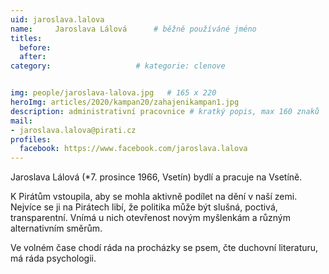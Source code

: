 ```yaml
---
uid: jaroslava.lalova
name:     Jaroslava Lálová  	# běžně používáné jméno
titles:
  before: 
  after:
category:                   # kategorie: clenove


img: people/jaroslava-lalova.jpg   # 165 x 220
heroImg: articles/2020/kampan20/zahajenikampan1.jpg
description: administrativní pracovnice # kratký popis, max 160 znaků
mail:
- jaroslava.lalova@pirati.cz
profiles:
  facebook: https://www.facebook.com/jaroslava.lalova
---
```


Jaroslava Lálová (*7. prosince 1966, Vsetín) bydlí a pracuje na Vsetíně.

K Pirátům vstoupila, aby se mohla aktivně podílet na dění v naší zemi. Nejvíce se ji na Pirátech libí, že politika může být slušná, poctivá, transparentní. Vnímá u nich otevřenost novým myšlenkám a různým alternativním směrům.

Ve volném čase chodí ráda na procházky se psem, čte duchovní literaturu, má ráda psychologii.
